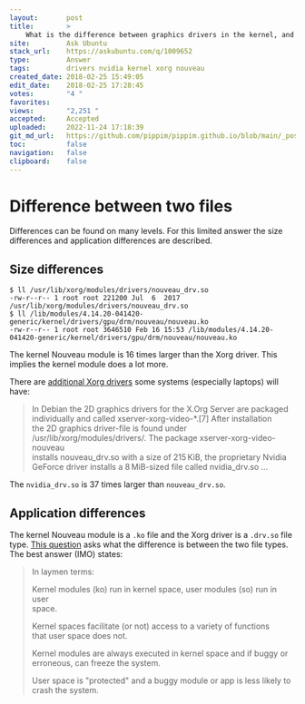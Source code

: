 ```yaml
---
layout:       post
title:        >
    What is the difference between graphics drivers in the kernel, and graphics drivers for Xorg?
site:         Ask Ubuntu
stack_url:    https://askubuntu.com/q/1009652
type:         Answer
tags:         drivers nvidia kernel xorg nouveau
created_date: 2018-02-25 15:49:05
edit_date:    2018-02-25 17:28:45
votes:        "4 "
favorites:    
views:        "2,251 "
accepted:     Accepted
uploaded:     2022-11-24 17:18:39
git_md_url:   https://github.com/pippim/pippim.github.io/blob/main/_posts/2018/2018-02-25-What-is-the-difference-between-graphics-drivers-in-the-kernel_-and-graphics-drivers-for-Xorg_.md
toc:          false
navigation:   false
clipboard:    false
---
```


# Difference between two files

Differences can be found on many levels. For this limited answer the size differences and application differences are described.

## Size differences

``` 
$ ll /usr/lib/xorg/modules/drivers/nouveau_drv.so
-rw-r--r-- 1 root root 221200 Jul  6  2017 /usr/lib/xorg/modules/drivers/nouveau_drv.so
$ ll /lib/modules/4.14.20-041420-generic/kernel/drivers/gpu/drm/nouveau/nouveau.ko
-rw-r--r-- 1 root root 3646510 Feb 16 15:53 /lib/modules/4.14.20-041420-generic/kernel/drivers/gpu/drm/nouveau/nouveau.ko
```

The kernel Nouveau module is 16 times larger than the Xorg driver. This implies the kernel module does a lot more.

There are [additional Xorg drivers][1] some systems (especially laptops) will have:

> In Debian the 2D graphics drivers for the X.Org Server are packaged  
> individually and called xserver-xorg-video-*.[7] After installation  
> the 2D graphics driver-file is found under  
> /usr/lib/xorg/modules/drivers/. The package xserver-xorg-video-nouveau  
> installs nouveau_drv.so with a size of 215 KiB, the proprietary Nvidia  
> GeForce driver installs a 8 MiB-sized file called nvidia_drv.so ...  

The `nvidia_drv.so` is 37 times larger than `nouveau_drv.so`.

## Application differences

The kernel Nouveau module is a `.ko` file and the Xorg driver is a `.drv.so` file type. [This question][2] asks what the difference is between the two file types. The best answer (IMO) states:

> In laymen terms:  
>   
> Kernel modules (ko) run in kernel space, user modules (so) run in user  
> space.  
>   
> Kernel spaces facilitate (or not) access to a variety of functions  
> that user space does not.  
>   
> Kernel modules are always executed in kernel space and if buggy or  
> erroneous, can freeze the system.  
>   
> User space is "protected" and a buggy module or app is less likely to  
> crash the system.  


  [1]: https://en.wikipedia.org/wiki/X.Org_Server
  [2]: https://www.linuxquestions.org/questions/linux-newbie-8/difference-between-%2A-ko-and-%2A-so-597607/
